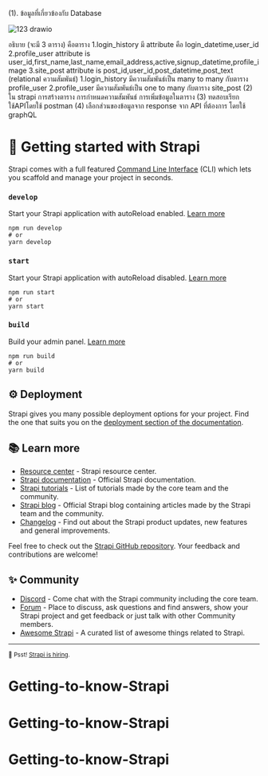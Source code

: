 (1). ข้อมูลที่เกี่ยวข้องกับ Database

![123 drawio](https://github.com/TeerapatKC/Getting-to-know-Strapi/assets/91894399/004fac70-810f-43cb-b079-139240f9fb39)

อธิบาย (จะมี 3 ตาราง) คือตาราง 
           1.login_history 
             มี attribute คือ login_datetime,user_id
           2.profile_user
              attribute is user_id,first_name,last_name,email_address,active,signup_datetime,profile_image
           3.site_post
             attribute is post_id,user_id,post_datetime,post_text
       (relational ความสัมพันธ์)
            1.login_history มีความสัมพันธ์เป็น many to many กับตาราง profile_user
            2.profile_user มีความสัมพันธ์เป็น one to many กับตาราง site_post
(2) ใน strapi การสร้างตาราง การกำหนดความสัมพันธ์ การเพิ่มข้อมูลในตาราง
(3) ทดสอบเรียกใช้APIโดยใช้ postman
(4) เลือกส่วนของข้อมูลจาก response จาก API ที่ต้องการ โดยใช้ graphQL
       




# 🚀 Getting started with Strapi

Strapi comes with a full featured [Command Line Interface](https://docs.strapi.io/developer-docs/latest/developer-resources/cli/CLI.html) (CLI) which lets you scaffold and manage your project in seconds.

### `develop`

Start your Strapi application with autoReload enabled. [Learn more](https://docs.strapi.io/developer-docs/latest/developer-resources/cli/CLI.html#strapi-develop)

```
npm run develop
# or
yarn develop
```

### `start`

Start your Strapi application with autoReload disabled. [Learn more](https://docs.strapi.io/developer-docs/latest/developer-resources/cli/CLI.html#strapi-start)

```
npm run start
# or
yarn start
```

### `build`

Build your admin panel. [Learn more](https://docs.strapi.io/developer-docs/latest/developer-resources/cli/CLI.html#strapi-build)

```
npm run build
# or
yarn build
```

## ⚙️ Deployment

Strapi gives you many possible deployment options for your project. Find the one that suits you on the [deployment section of the documentation](https://docs.strapi.io/developer-docs/latest/setup-deployment-guides/deployment.html).

## 📚 Learn more

- [Resource center](https://strapi.io/resource-center) - Strapi resource center.
- [Strapi documentation](https://docs.strapi.io) - Official Strapi documentation.
- [Strapi tutorials](https://strapi.io/tutorials) - List of tutorials made by the core team and the community.
- [Strapi blog](https://docs.strapi.io) - Official Strapi blog containing articles made by the Strapi team and the community.
- [Changelog](https://strapi.io/changelog) - Find out about the Strapi product updates, new features and general improvements.

Feel free to check out the [Strapi GitHub repository](https://github.com/strapi/strapi). Your feedback and contributions are welcome!

## ✨ Community

- [Discord](https://discord.strapi.io) - Come chat with the Strapi community including the core team.
- [Forum](https://forum.strapi.io/) - Place to discuss, ask questions and find answers, show your Strapi project and get feedback or just talk with other Community members.
- [Awesome Strapi](https://github.com/strapi/awesome-strapi) - A curated list of awesome things related to Strapi.

---

<sub>🤫 Psst! [Strapi is hiring](https://strapi.io/careers).</sub>
# Getting-to-know-Strapi
# Getting-to-know-Strapi
# Getting-to-know-Strapi
